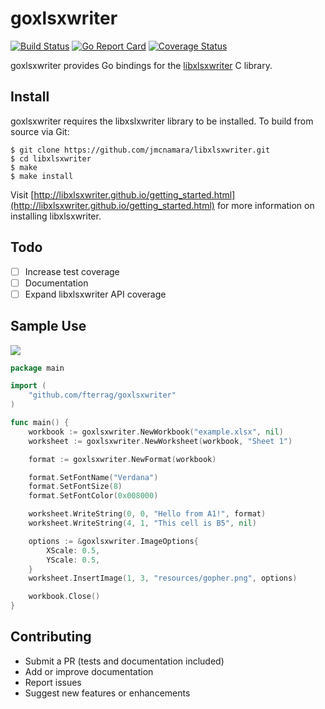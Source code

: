 goxlsxwriter
============

[![Build Status](https://travis-ci.org/fterrag/goxlsxwriter.svg?branch=master)](https://travis-ci.org/fterrag/goxlsxwriter) [![Go Report Card](https://goreportcard.com/badge/github.com/fterrag/goxlsxwriter)](https://goreportcard.com/report/github.com/fterrag/goxlsxwriter) [![Coverage Status](https://coveralls.io/repos/github/fterrag/goxlsxwriter/badge.svg?branch=goveralls)](https://coveralls.io/github/fterrag/goxlsxwriter?branch=goveralls)

goxlsxwriter provides Go bindings for the [libxlsxwriter](https://github.com/jmcnamara/libxlsxwriter) C library.

## Install

goxlsxwriter requires the libxslxwriter library to be installed. To build from source via Git:

```
$ git clone https://github.com/jmcnamara/libxlsxwriter.git
$ cd libxlsxwriter
$ make
$ make install
```

Visit [http://libxlsxwriter.github.io/getting_started.html](http://libxlsxwriter.github.io/getting_started.html) for more information on installing libxlsxwriter.

## Todo

- [ ] Increase test coverage
- [ ] Documentation
- [ ] Expand libxlsxwriter API coverage

## Sample Use

![](https://cloud.githubusercontent.com/assets/22901700/23842694/75b0b3c2-078c-11e7-8ef6-5ae9489971b6.png)

```go
package main

import (
    "github.com/fterrag/goxlsxwriter"
)

func main() {
    workbook := goxlsxwriter.NewWorkbook("example.xlsx", nil)
    worksheet := goxlsxwriter.NewWorksheet(workbook, "Sheet 1")

    format := goxlsxwriter.NewFormat(workbook)

    format.SetFontName("Verdana")
    format.SetFontSize(8)
    format.SetFontColor(0x008000)

    worksheet.WriteString(0, 0, "Hello from A1!", format)
    worksheet.WriteString(4, 1, "This cell is B5", nil)

    options := &goxlsxwriter.ImageOptions{
        XScale: 0.5,
        YScale: 0.5,
    }
    worksheet.InsertImage(1, 3, "resources/gopher.png", options)

    workbook.Close()
}
```

## Contributing

* Submit a PR (tests and documentation included)
* Add or improve documentation
* Report issues
* Suggest new features or enhancements
